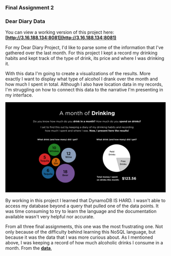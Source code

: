 ### Final Assignment 2
<h3>Dear Diary Data</h3>

You can view a working version of this project here:     
**[http://3.16.188.134:8081](http://3.16.188.134:8081)**

For my Dear Diary Project, I'd like to parse some of the information that I've gathered over the last month. For this project I kept a record my drinking habits and kept track of the type of drink, its price and where I was drinking it.

With this data I'm going to create a visualizations of the results. More exactly I want to display what type of alcohol I drank over the month and how much I spent in total. Although I also have location data in my records, I'm struggling on how to connect this data to the narrative I'm presenting in my interface.

<img src="https://github.com/herrj636/data-structures/blob/master/assignment-11/Dear%20Diary%20UI/DearData_UI.png">

By working in this project I learned that DynamoDB IS HARD. I wasn't able to access my database beyond a query that pulled one of the data points. It was time consuming to try to learn the language and the documentation available wasn't very helpful nor accurate. 

From all three final assignments, this one was the most frustrating one. Not only because of the difficulty behind learning this NoSQL language, but because it was the data that I was more curious about. As I mentioned above, I was keeping a record of how much alcoholic drinks I consume in a month. From the **[data](https://github.com/herrj636/data-structures/blob/master/final-assignment-2/data.json)**,  